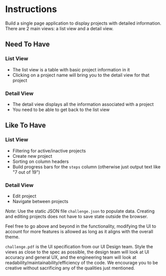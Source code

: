 # Instructions
Build a single page application to display projects with detailed information. There are 2 main views: a list view and a detail view.

## Need To Have
### List View
- The list view is a table with basic project information in it
- Clicking on a project name will bring you to the detail view for that project

### Detail View
- The detail view displays all the information associated with a project
- You need to be able to get back to the list view

## Like To Have
### List View
- Filtering for active/inactive projects
- Create new project
- Sorting on column headers
- Build progress bars for the `steps` column (otherwise just output text like "7 out of 19")

### Detail View
- Edit project
- Navigate between projects

*Note*: Use the static JSON file `challenge.json` to populate data. Creating and editing projects does not have to save state outside the browser.

Feel free to go above and beyond in the functionality, modifying the UI to account for more features is allowed as long as it aligns with the overall theme.

`challenge.pdf` is the UI specification from our UI Design team. Style the views as close to the spec as possible, the design team will look at UI accuracy and general UX, and the engineering team will look at readability/maintainability/efficiency of the code. We encourage you to be creative without sacrificing any of the qualities just mentioned.
